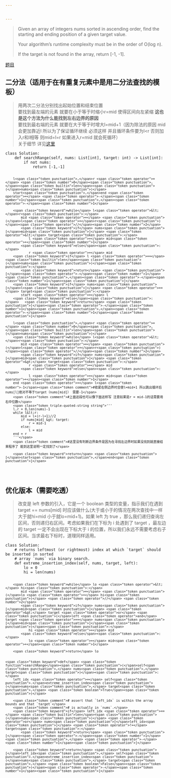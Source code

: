 ```yaml
---


---
```


<blockquote>
<p>Given an array of integers nums sorted in ascending order, find the<br>
starting and ending position of a given target value.</p>
<p>Your algorithm’s runtime complexity must be in the order of O(log n).</p>
<p>If the target is not found in the array, return [-1, -1].</p>
</blockquote>
<p><a href="https://leetcode-cn.com/problems/find-first-and-last-position-of-element-in-sorted-array/">题目</a></p>
<h2 id="二分法（适用于在有重复元素中是用二分法查找的模板）">二分法（适用于在有重复元素中是用二分法查找的模板）</h2>
<blockquote>
<p>用两次二分法分别找出起始位置和结束位置<br>
要找到最左端的元素 就要在小于等于时缩小r=mid 使得区间向左紧缩 <strong>这也是这个方法为什么能找到左右边界的原因</strong><br>
要找到最右端的元素 就要在大于等于时增大l=mid+1（因为除法的原因 mid会更加靠近l 所以为了保证循环继续 必须这样 并且循环条件要为l&lt;r 否则加入r和l相等 则mid=l=r 如果进入r=mid 就会死循环）<br>
关于细节 详见<a href="https://leetcode-cn.com/problems/find-first-and-last-position-of-element-in-sorted-array/solution/er-fen-cha-zhao-suan-fa-xi-jie-xiang-jie-by-labula/">这里</a></p>
</blockquote>
<pre class=" language-python"><code class="prism  language-python"><span class="token keyword">class</span> <span class="token class-name">Solution</span><span class="token punctuation">:</span>
    <span class="token keyword">def</span> <span class="token function">searchRange</span><span class="token punctuation">(</span>self<span class="token punctuation">,</span> nums<span class="token punctuation">:</span> List<span class="token punctuation">[</span><span class="token builtin">int</span><span class="token punctuation">]</span><span class="token punctuation">,</span> target<span class="token punctuation">:</span> <span class="token builtin">int</span><span class="token punctuation">)</span> <span class="token operator">-</span><span class="token operator">&gt;</span> List<span class="token punctuation">[</span><span class="token builtin">int</span><span class="token punctuation">]</span><span class="token punctuation">:</span>
        <span class="token keyword">if</span> <span class="token operator">not</span> nums<span class="token punctuation">:</span>
            <span class="token keyword">return</span> <span class="token punctuation">[</span><span class="token operator">-</span><span class="token number">1</span><span class="token punctuation">,</span><span class="token operator">-</span><span class="token number">1</span><span class="token punctuation">]</span>
        
        l<span class="token punctuation">,</span>r <span class="token operator">=</span> <span class="token number">0</span><span class="token punctuation">,</span><span class="token builtin">len</span><span class="token punctuation">(</span>nums<span class="token punctuation">)</span>
        start<span class="token punctuation">,</span>end <span class="token operator">=</span> <span class="token operator">-</span><span class="token number">1</span><span class="token punctuation">,</span><span class="token operator">-</span><span class="token number">1</span>
        
        <span class="token keyword">while</span> l<span class="token operator">&lt;</span>r<span class="token punctuation">:</span>
            mid <span class="token operator">=</span> <span class="token punctuation">(</span>l<span class="token operator">+</span>r<span class="token punctuation">)</span><span class="token operator">//</span><span class="token number">2</span>
            <span class="token keyword">if</span> nums<span class="token punctuation">[</span>mid<span class="token punctuation">]</span> <span class="token operator">&lt;</span> target<span class="token punctuation">:</span>
                l <span class="token operator">=</span> mid<span class="token operator">+</span><span class="token number">1</span>
            <span class="token keyword">else</span><span class="token punctuation">:</span>
                r <span class="token operator">=</span> mid
        <span class="token keyword">if</span> l <span class="token operator">==</span> <span class="token builtin">len</span><span class="token punctuation">(</span>nums<span class="token punctuation">)</span><span class="token punctuation">:</span>
            <span class="token keyword">return</span> <span class="token punctuation">[</span><span class="token operator">-</span><span class="token number">1</span><span class="token punctuation">,</span><span class="token operator">-</span><span class="token number">1</span><span class="token punctuation">]</span>
        <span class="token keyword">if</span> nums<span class="token punctuation">[</span>l<span class="token punctuation">]</span> <span class="token operator">==</span> target<span class="token punctuation">:</span>
            start <span class="token operator">=</span> l
        <span class="token keyword">else</span><span class="token punctuation">:</span>   <span class="token keyword">return</span> <span class="token punctuation">[</span><span class="token operator">-</span><span class="token number">1</span><span class="token punctuation">,</span><span class="token operator">-</span><span class="token number">1</span><span class="token punctuation">]</span>
                    
        l<span class="token punctuation">,</span>r <span class="token operator">=</span> <span class="token number">0</span><span class="token punctuation">,</span><span class="token builtin">len</span><span class="token punctuation">(</span>nums<span class="token punctuation">)</span>
        <span class="token keyword">while</span> l<span class="token operator">&lt;</span>r<span class="token punctuation">:</span>
            mid <span class="token operator">=</span> <span class="token punctuation">(</span>l<span class="token operator">+</span>r<span class="token punctuation">)</span><span class="token operator">//</span><span class="token number">2</span>
            <span class="token keyword">if</span> nums<span class="token punctuation">[</span>mid<span class="token punctuation">]</span> <span class="token operator">&gt;</span> target<span class="token punctuation">:</span>
                r <span class="token operator">=</span> mid
            <span class="token keyword">else</span><span class="token punctuation">:</span>
                l <span class="token operator">=</span> mid<span class="token operator">+</span><span class="token number">1</span>
        end <span class="token operator">=</span> l<span class="token number">-1</span><span class="token comment">#收紧右侧边界时会使l=mid+1 所以跳出循环后nums[l]绝对不等于target（nums[mid]） 需要-1</span>
        <span class="token comment">#上面这段也可以像下面这样写 注意如果是r = mid-1的话需要用右中位数</span>
        <span class="token triple-quoted-string string">'''
        l,r = 0,len(nums)-1
        while l&lt;r:
            mid = l+(r-l+1)//2
            if nums[mid] &gt; target:
                r = mid-1
            else:
                l = mid
        end = r
        '''</span>
        <span class="token comment">#这里没有判断边界条件是因为在寻找左边界时如果没找到就直接结束程序了 能到这里说明一定找到了</span>
        
        <span class="token keyword">return</span> <span class="token punctuation">[</span>start<span class="token punctuation">,</span>end<span class="token punctuation">]</span>
</code></pre>
<h2 id="优化版本（需要吃透）">优化版本（需要吃透）</h2>
<blockquote>
<p>改变是 left 参数的引入，它是一个 boolean 类型的变量，指示我们在遇到 target == nums[mid] 时应该做什么(大于或小于的情况在两次查找中一样 大于就hi=mid 小于就lo=mid+1)。如果 left 为 true ，那么我们递归查询左区间，否则递归右区间。考虑如果我们在下标为 i 处遇到了 target ，最左边的 target 一定不会出现在下标大于 i 的位置，所以我们永远不需要考虑右子区间。当求最右下标时，道理同样适用。</p>
</blockquote>
<pre class=" language-python"><code class="prism  language-python"><span class="token keyword">class</span> <span class="token class-name">Solution</span><span class="token punctuation">:</span>
    <span class="token comment"># returns leftmost (or rightmost) index at which `target` should be inserted in sorted</span>
    <span class="token comment"># array `nums` via binary search.</span>
    <span class="token keyword">def</span> <span class="token function">extreme_insertion_index</span><span class="token punctuation">(</span>self<span class="token punctuation">,</span> nums<span class="token punctuation">,</span> target<span class="token punctuation">,</span> left<span class="token punctuation">)</span><span class="token punctuation">:</span>
        lo <span class="token operator">=</span> <span class="token number">0</span>
        hi <span class="token operator">=</span> <span class="token builtin">len</span><span class="token punctuation">(</span>nums<span class="token punctuation">)</span>

        <span class="token keyword">while</span> lo <span class="token operator">&lt;</span> hi<span class="token punctuation">:</span>
            mid <span class="token operator">=</span> <span class="token punctuation">(</span>lo <span class="token operator">+</span> hi<span class="token punctuation">)</span> <span class="token operator">//</span> <span class="token number">2</span>
            <span class="token keyword">if</span> nums<span class="token punctuation">[</span>mid<span class="token punctuation">]</span> <span class="token operator">&gt;</span> target <span class="token operator">or</span> <span class="token punctuation">(</span>left <span class="token operator">and</span> target <span class="token operator">==</span> nums<span class="token punctuation">[</span>mid<span class="token punctuation">]</span><span class="token punctuation">)</span><span class="token punctuation">:</span>
                hi <span class="token operator">=</span> mid
            <span class="token keyword">else</span><span class="token punctuation">:</span>
                lo <span class="token operator">=</span> mid<span class="token operator">+</span><span class="token number">1</span>

        <span class="token keyword">return</span> lo


    <span class="token keyword">def</span> <span class="token function">searchRange</span><span class="token punctuation">(</span>self<span class="token punctuation">,</span> nums<span class="token punctuation">,</span> target<span class="token punctuation">)</span><span class="token punctuation">:</span>
        left_idx <span class="token operator">=</span> self<span class="token punctuation">.</span>extreme_insertion_index<span class="token punctuation">(</span>nums<span class="token punctuation">,</span> target<span class="token punctuation">,</span> <span class="token boolean">True</span><span class="token punctuation">)</span>

        <span class="token comment"># assert that `left_idx` is within the array bounds and that `target`</span>
        <span class="token comment"># is actually in `nums`.</span>
        <span class="token keyword">if</span> left_idx <span class="token operator">==</span> <span class="token builtin">len</span><span class="token punctuation">(</span>nums<span class="token punctuation">)</span> <span class="token operator">or</span> nums<span class="token punctuation">[</span>left_idx<span class="token punctuation">]</span> <span class="token operator">!=</span> target<span class="token punctuation">:</span>
            <span class="token keyword">return</span> <span class="token punctuation">[</span><span class="token operator">-</span><span class="token number">1</span><span class="token punctuation">,</span> <span class="token operator">-</span><span class="token number">1</span><span class="token punctuation">]</span>

        <span class="token keyword">return</span> <span class="token punctuation">[</span>left_idx<span class="token punctuation">,</span> self<span class="token punctuation">.</span>extreme_insertion_index<span class="token punctuation">(</span>nums<span class="token punctuation">,</span> target<span class="token punctuation">,</span> <span class="token boolean">False</span><span class="token punctuation">)</span><span class="token operator">-</span><span class="token number">1</span><span class="token punctuation">]</span>
</code></pre>

